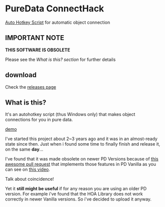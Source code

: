 # PureData ConnectHack
[Auto Hotkey Script](https://autohotkey.com/) for automatic object connection

## IMPORTANT NOTE

**THIS SOFTWARE IS OBSOLETE**

Please see the _What is this? section_ for further details

## download

Check the [releases page](https://github.com/HenriAugusto/PureData-ConnectHack/releases)

## What is this?
It's an autohotkey script (thus Windows only) that makes object connections for you in pure data.

[demo](https://media.giphy.com/media/3o85xGNiioOzjhUwIE/giphy.gif)

I've started this project about 2~3 years ago and it was in an almost-ready state since then. Just when i found some time to finally finish and release it, on the same **day**... 

I've found that it was made obsolete on newer PD Versions because of [this awesome pull request](https://github.com/pure-data/pure-data/pull/374) that implements those features in PD Vanilla as you can see on [this video](https://vimeo.com/273707442).

Talk about coincidence!

Yet it **still might be useful** if for any reason you are using an older PD version. For example i've found that the HOA Library does not work correctly in newer Vanilla versions. So i've decided to upload it anyway.
